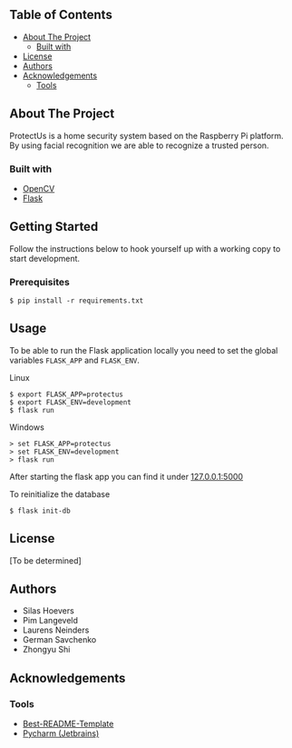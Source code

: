 <!-- TABLE OF CONTENTS -->
## Table of Contents

* [About The Project](#about-the-project)
  * [Built with](#built-with)
* [License](#license)
* [Authors](#authors)
* [Acknowledgements](#acknowledgements)
  * [Tools](#tools)

<!-- ABOUT THE PROJECT -->
## About The Project

ProtectUs is a home security system based on the Raspberry Pi platform.
By using facial recognition we are able to recognize a trusted person.

### Built with

* [OpenCV](https://opencv.org/)
* [Flask](https://flask.palletsprojects.com/)

<!-- GETTING STARTED -->
## Getting Started

Follow the instructions below to hook yourself up with a working copy to start development.

### Prerequisites

    $ pip install -r requirements.txt

## Usage

To be able to run the Flask application locally you need to set the global variables `FLASK_APP` and `FLASK_ENV`.

Linux

    $ export FLASK_APP=protectus
    $ export FLASK_ENV=development
    $ flask run

Windows

    > set FLASK_APP=protectus
    > set FLASK_ENV=development
    > flask run

After starting the flask app you can find it under [127.0.0.1:5000](127.0.0.1:5000)

To reinitialize the database

    $ flask init-db

## License
[To be determined]

## Authors
* Silas Hoevers
* Pim Langeveld
* Laurens Neinders
* German Savchenko
* Zhongyu Shi

## Acknowledgements

### Tools

* [Best-README-Template](https://github.com/othneildrew/Best-README-Template)
* [Pycharm (Jetbrains)](https://www.jetbrains.com/pycharm/)

